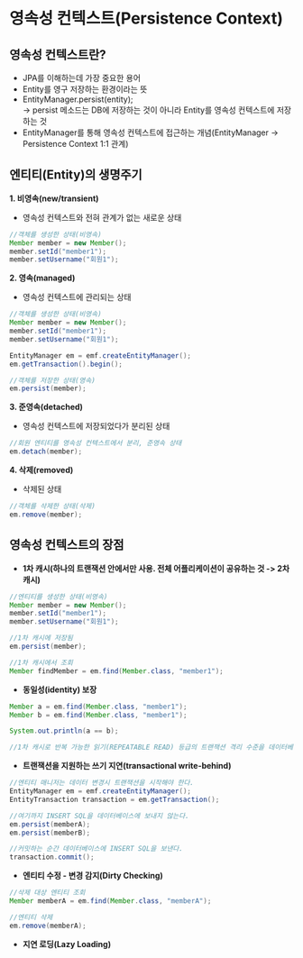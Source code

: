 # 영속성 컨텍스트(Persistence Context)

## **영속성 컨텍스트란?**

- JPA를 이해하는데 가장 중요한 용어
- Entity를 영구 저장하는 환경이라는 뜻
- EntityManager.persist(entity);  
  -> persist 메소드는 DB에 저장하는 것이 아니라 Entity를 영속성 컨텍스트에 저장하는 것
- EntityManager를 통해 영속성 컨텍스트에 접근하는 개념(EntityManager -> Persistence Context 1:1 관계)

## **엔티티(Entity)의 생명주기**

**1. 비영속(new/transient)**

- 영속성 컨텍스트와 전혀 관계가 없는 새로운 상태

```Java
//객체를 생성한 상태(비영속)
Member member = new Member();
member.setId("member1");
member.setUsername("회원1");
```

**2. 영속(managed)**

- 영속성 컨텍스트에 관리되는 상태

```Java
//객체를 생성한 상태(비영속)
Member member = new Member();
member.setId("member1");
member.setUsername("회원1");

EntityManager em = emf.createEntityManager();
em.getTransaction().begin();

//객체를 저장한 상태(영속)
em.persist(member);
```

**3. 준영속(detached)**

- 영속성 컨텍스트에 저장되었다가 분리된 상태

```Java
//회원 엔티티를 영속성 컨텍스트에서 분리, 준영속 상태
em.detach(member);
```

**4. 삭제(removed)**

- 삭제된 상태

```Java
//객체를 삭제한 상태(삭제)
em.remove(member);
```

## **영속성 컨텍스트의 장점**

- **1차 캐시(하나의 트랜잭션 안에서만 사용. 전체 어플리케이션이 공유하는 것 -> 2차 캐시)**

```Java
//엔티티를 생성한 상태(비영속)
Member member = new Member();
member.setId("member1");
member.setUsername("회원1");

//1차 캐시에 저장됨
em.persist(member);

//1차 캐시에서 조회
Member findMember = em.find(Member.class, "member1");
```

- **동일성(identity) 보장**

```Java
Member a = em.find(Member.class, "member1");
Member b = em.find(Member.class, "member1");

System.out.println(a == b);

//1차 캐시로 반복 가능한 읽기(REPEATABLE READ) 등급의 트랜잭션 격리 수준을 데이터베이스가 아닌 어플리케이션 차원에서 제공
```

- **트랜잭션을 지원하는 쓰기 지연(transactional write-behind)**

```Java
//엔티티 매니저는 데이터 변경시 트랜잭션을 시작해야 한다.
EntityManager em = emf.createEntityManager();
EntityTransaction transaction = em.getTransaction();

//여기까지 INSERT SQL을 데이터베이스에 보내지 않는다.
em.persist(memberA);
em.persist(memberB);

//커밋하는 순간 데이터베이스에 INSERT SQL을 보낸다.
transaction.commit();
```

- **엔티티 수정 - 변경 감지(Dirty Checking)**

```Java
//삭제 대상 엔티티 조회
Member memberA = em.find(Member.class, "memberA");

//엔티티 삭제
em.remove(memberA);
```

- **지연 로딩(Lazy Loading)**
